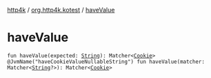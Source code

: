 [http4k](../index.md) / [org.http4k.kotest](index.md) / [haveValue](./have-value.md)

# haveValue

`fun haveValue(expected: `[`String`](https://kotlinlang.org/api/latest/jvm/stdlib/kotlin/-string/index.html)`): Matcher<`[`Cookie`](../org.http4k.core.cookie/-cookie/index.md)`>`
`@JvmName("haveCookieValueNullableString") fun haveValue(matcher: Matcher<`[`String`](https://kotlinlang.org/api/latest/jvm/stdlib/kotlin/-string/index.html)`?>): Matcher<`[`Cookie`](../org.http4k.core.cookie/-cookie/index.md)`>`